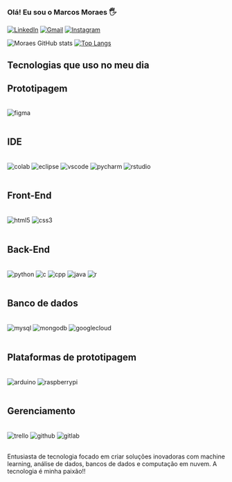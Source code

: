 ### Olá! Eu sou o Marcos Moraes 🖐️

[![LinkedIn](https://img.shields.io/badge/LinkedIn-0077B5?style=for-the-badge&logo=linkedin&logoColor=white)](https://www.linkedin.com/in/marcosvinimoraes/)
[![Gmail](https://img.shields.io/badge/Gmail-D14836?style=for-the-badge&logo=gmail&logoColor=white)](mailto:markussvini01@gmail.com)
[![Instagram](https://img.shields.io/badge/Instagram-E4405F?style=for-the-badge&logo=instagram&logoColor=white)](https://www.instagram.com/_marcosviiniii?igsh=dGp0bGFmcDZteHR6)

![Moraes GitHub stats](https://github-readme-stats.vercel.app/api?username=MoraesMarcos&show_icons=true&theme=tokyonight)
[![Top Langs](https://github-readme-stats.vercel.app/api/top-langs/?username=MoraesMarcos)](https://github.com/anuraghazra/github-readme-stats)

## Tecnologias que uso no meu dia

## Prototipagem

<div style="display: inline_block"><br/>
    <img align="center" alt="figma" src="https://img.shields.io/badge/Figma-F24E1E?style=for-the-badge&logo=figma&logoColor=white" />
</div><br/>

## IDE

<div style="display: inline_block"><br/>
    <img align="center" alt="colab" src="https://img.shields.io/badge/Colab-F9AB00?style=for-the-badge&logo=googlecolab&color=525252" />
    <img align="center" alt="eclipse" src="https://img.shields.io/badge/Eclipse-2C2255?style=for-the-badge&logo=eclipse&logoColor=white" />
    <img align="center" alt="vscode" src="https://img.shields.io/badge/Visual_Studio_Code-0078D4?style=for-the-badge&logo=visual%20studio%20code&logoColor=white" />
    <img align="center" alt="pycharm" src="https://img.shields.io/badge/PyCharm-000000.svg?&style=for-the-badge&logo=PyCharm&logoColor=white" />
    <img align="center" alt="rstudio" src="https://img.shields.io/badge/RStudio-75AADB?style=for-the-badge&logo=RStudio&logoColor=white" />
</div><br/>

## Front-End

<div style="display: inline_block"><br/>
    <img align="center" alt="html5" src="https://img.shields.io/badge/HTML5-E34F26?style=for-the-badge&logo=html5&logoColor=white" />
    <img align="center" alt="css3" src="https://img.shields.io/badge/CSS3-1572B6?style=for-the-badge&logo=css3&logoColor=white" />
</div><br/>

## Back-End

<div style="display: inline_block"><br/>
    <img align="center" alt="python" src="https://img.shields.io/badge/Python-14354C?style=for-the-badge&logo=python&logoColor=white" />
    <img align="center" alt="c" src="https://img.shields.io/badge/C-00599C?style=for-the-badge&logo=c&logoColor=white" />
    <img align="center" alt="cpp" src="https://img.shields.io/badge/C%2B%2B-00599C?style=for-the-badge&logo=c%2B%2B&logoColor=white" />
    <img align="center" alt="java" src="https://img.shields.io/badge/Java-ED8B00?style=for-the-badge&logo=openjdk&logoColor=white" />
    <img align="center" alt="r" src="https://img.shields.io/badge/R-276DC3?style=for-the-badge&logo=r&logoColor=white" />
</div><br/>

## Banco de dados

<div style="display: inline_block"><br/>
    <img align="center" alt="mysql" src="https://img.shields.io/badge/MySQL-00000F?style=for-the-badge&logo=mysql&logoColor=white" />
    <img align="center" alt="mongodb" src="https://img.shields.io/badge/MongoDB-4EA94B?style=for-the-badge&logo=mongodb&logoColor=white" />
    <img align="center" alt="googlecloud" src="https://img.shields.io/badge/Google_Cloud-4285F4?style=for-the-badge&logo=google-cloud&logoColor=white" />
</div><br/>

## Plataformas de prototipagem

<div style="display: inline_block"><br/>
    <img align="center" alt="arduino" src="https://img.shields.io/badge/Arduino-00979D?style=for-the-badge&logo=Arduino&logoColor=white" />
    <img align="center" alt="raspberrypi" src="https://img.shields.io/badge/Raspberry%20Pi-A22846?style=for-the-badge&logo=Raspberry%20Pi&logoColor=white" />
</div><br/>

## Gerenciamento

<div style="display: inline_block"><br/>
    <img align="center" alt="trello" src="https://img.shields.io/badge/Trello-0052CC?style=for-the-badge&logo=trello&logoColor=white" />
    <img align="center" alt="github" src="https://img.shields.io/badge/GitHub-100000?style=for-the-badge&logo=github&logoColor=white" />
    <img align="center" alt="gitlab" src="https://img.shields.io/badge/GitLab-330F63?style=for-the-badge&logo=gitlab&logoColor=white" />
</div><br/>

Entusiasta de tecnologia focado em criar soluções inovadoras com machine learning, análise de dados, bancos de dados e computação em nuvem. A tecnologia é minha paixão!!
